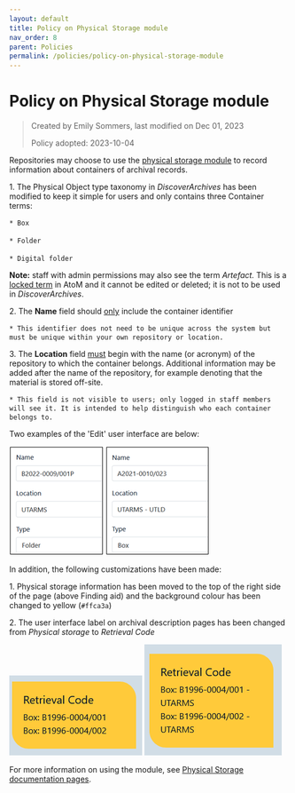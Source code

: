 ```yaml
---
layout: default
title: Policy on Physical Storage module  
nav_order: 8
parent: Policies
permalink: /policies/policy-on-physical-storage-module
---
```


# Policy on Physical Storage module  

> Created by Emily Sommers, last modified on Dec 01, 2023
>
> Policy adopted: 2023-10-04

Repositories may choose to use the [physical storage module](https://www.accesstomemory.org/en/docs/latest/user-manual/add-edit-content/physical-storage/#physical-storage) to record information about containers of archival records.

1\. The Physical Object type taxonomy in _DiscoverArchives_ has been modified to keep it simple for users and only contains three Container terms:
    
    * Box
    
    * Folder
    
    * Digital folder  
    

**Note:** staff with admin permissions may also see the term _Artefact._ This is a [locked term](https://www.accesstomemory.org/en/docs/latest/user-manual/add-edit-content/physical-storage/#edit-storage-types) in AtoM and it cannot be edited or deleted; it is not to be used in _DiscoverArchives_.

2\. The **Name** field should <u>only</u> include the container identifier

    * This identifier does not need to be unique across the system but must be unique within your own repository or location.

3\. The **Location** field <u>must</u> begin with the name (or acronym) of the repository to which the container belongs. Additional information may be added after the name of the repository, for example denoting that the material is stored off-site.

    * This field is not visible to users; only logged in staff members will see it. It is intended to help distinguish who each container belongs to.

Two examples of the 'Edit' user interface are below:

![Example of the 'Edit' physical storage user interface](/img/205161896.png) ![Example of the 'Edit' physical storage user interface](/img/205161897.png)

In addition, the following customizations have been made:

1\. Physical storage information has been moved to the top of the right side of the page (above Finding aid) and the background colour has been changed to yellow (``#ffca3a``)

2\. The user interface label on archival description pages has been changed from _Physical_ _storage_ to _Retrieval Code_

![Display for public / non logged-in users](/img/205161898.png) ![Display for logged-in users / staff ](/img/205161899.png)

For more information on using the module, see [Physical Storage documentation pages](/discover-archives/documentation/physical-storage).